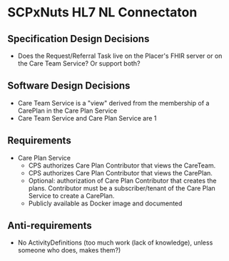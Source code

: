 # SCPxNuts HL7 NL Connectaton

## Specification Design Decisions
- Does the Request/Referral Task live on the Placer's FHIR server or on the Care Team Service? Or support both?

## Software Design Decisions
- Care Team Service is a "view" derived from the membership of a CarePlan in the Care Plan Service
- Care Team Service and Care Plan Service are 1

## Requirements
- Care Plan Service
  - CPS authorizes Care Plan Contributor that views the CareTeam.
  - CPS authorizes Care Plan Contributor that views the CarePlan.
  - Optional: authorization of Care Plan Contributor that creates the plans.
    Contributor must be a subscriber/tenant of the Care Plan Service to create a CarePlan. 
  - Publicly available as Docker image and documented

## Anti-requirements
- No ActivityDefinitions (too much work (lack of knowledge), unless someone who does, makes them?)
